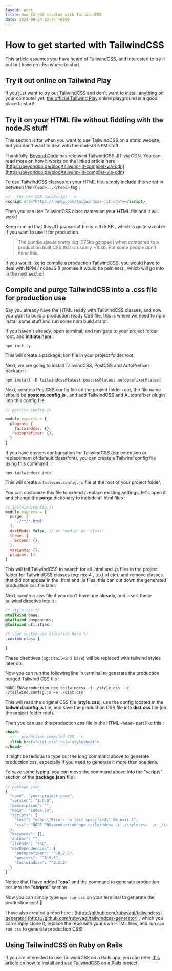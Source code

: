 ```yaml
---
layout: post
title: How to get started with TailwindCSS
date: 2021-06-24 22:44 +0800
---
```


# How to get started with TailwindCSS

This article assumes you have heard of [TailwindCSS](https://tailwindcss.com), and interested to try it out but have no idea where to start. 




## Try it out online on Tailwind Play

If you just want to try out TailwindCSS and don't want to install anything on your computer yet, [the official Tailwind Play](https://play.tailwindcss.com) online playground is a good place to start!



## Try it on your HTML file without fiddling with the nodeJS stuff

This section is for when you want to use TailwindCSS on a static website, but you don't want to deal with the nodeJS NPM stuff.




Thankfully, [Beyond Code](https://beyondco.de/blog/tailwind-jit-compiler-via-cdn) has released TailwindCSS JIT via CDN. You can read more on how it works on the linked article here : [https://beyondco.de/blog/tailwind-jit-compiler-via-cdn](https://beyondco.de/blog/tailwind-jit-compiler-via-cdn)



To use TailwindCSS classes on your HTML file, simply include this script in between the `<head>...</head>` tag  :

```html
<!-- Include CDN JavaScript -->
<script src="https://unpkg.com/tailwindcss-jit-cdn"></script>
```



Then you can use TailwindCSS class names on your HTML file and it will work!


Keep in mind that this JIT javascript file is > 375 KB , which is quite sizeable if you want to use it for production. 

> The bundle size is pretty big (375kb gzipped) when compared to a production built CSS that is usually ~10kb. But some people don't mind this.



If you would like to compile a production TailwindCSS, you would have to deal with NPM / nodeJS (I promise it would be painless) , which will go into in the next section.



## Compile and purge TailwindCSS into a .css file for production use

Say you already have the HTML ready with TailwindCSS classes, and now you want to build a production ready CSS file, this is where we need to npm install some stuff and run some npm build script.




If you haven't already, open terminal, and navigate to your project folder root, and **initiate npm** :

```
npm init -y
```

This will create a package.json file in your project folder root.




Next, we are going to install TailwindCSS, PostCSS and AutoPrefixer package : 

```
npm install -D tailwindcss@latest postcss@latest autoprefixer@latest
```



Next, create a PostCSS config file on the project folder root, the file name should be **postcss.config.js** , and add TailwindCSS and Autoprefixer plugin into this config file.

```javascript
// postcss.config.js

module.exports = {
  plugins: {
    tailwindcss: {},
    autoprefixer: {},
  }
}
```



If you have custom configuration for TailwindCSS (eg: extension or replacement of default class/font), you can create a Tailwind config file using this command :

```
npx tailwindcss init
```



This will create a  `tailwind.config.js` file at the root of your project folder.



You can customize this file to extend / replace existing settings, let's open it and change the **purge** dictionary to include all html files :

```javascript
// tailwind.config.js
module.exports = {
  purge: [
    './**/*.html'
  ],
  darkMode: false, // or 'media' or 'class'
  theme: {
    extend: {},
  },
  variants: {},
  plugins: [],
}
```


This will tell TailwindCSS to search for all .html and .js files in the project folder for TailwindCSS classes (eg: mx-4 , text-xl etc), and remove classes that did not appear in the .html and .js files, this can cut down the generated production css file later.



Next, create a .css file if you don't have one already, and insert these tailwind directive into it : 

```css
/* style.css */
@tailwind base;
@tailwind components;
@tailwind utilities;

/* your custom css class/ids here */
.custom-class {
  
}
```



These directives (eg: `@tailwind base`) will be replaced with tailwind styles later on.



Now you can run the following line in terminal to generate the production purged Tailwind CSS file : 

```
NODE_ENV=production npx tailwindcss -i ./style.css  -c ./tailwind.config.js -o ./dist.css
```



This will read the original CSS file (**style.css**), use the config located in the **tailwind.config.js**  file, and save the production CSS file into **dist.css** file (on the project folder root).



Then you can use this production css file in the HTML `<head>` part like this :

```html
<head>
  <!-- production compiled CSS -->
  <link href="dist.css" rel="stylesheet">
</head>
```



It might be tedious to type out the long command above to generate production css, especially if you need to generate it more than one time.



To save some typing, you can move the command above into the "scripts" section of the **package.json** file :

```javascript
// package.json
{
  "name": "your-project-name",
  "version": "1.0.0",
  "description": "",
  "main": "index.js",
  "scripts": {
    "test": "echo \"Error: no test specified\" && exit 1",
    "css": "NODE_ENV=production npx tailwindcss -i ./style.css  -c ./tailwind.config.js -o ./dist.css"
  },
  "keywords": [],
  "author": "",
  "license": "ISC",
  "devDependencies": {
    "autoprefixer": "^10.2.6",
    "postcss": "^8.3.5",
    "tailwindcss": "^2.2.2"
  }
}
```



Notice that I have added "**css**" and the command to generate production css into the "**scripts**" section.



Now you can simply type `npm run css` on your terminal to generate the production css! 🙌



I have also created a repo here : [https://github.com/rubyyagi/tailwindcss-generator](https://github.com/rubyyagi/tailwindcss-generator) , which you can simply clone it, replace the repo with your own HTML files, and run `npm run css` to generate production CSS!


## Using TailwindCSS on Ruby on Rails

If you are interested to use TailwindCSS on a Rails app, you can refer [this article on how to install and use TailwindCSS on a Rails project](https://rubyyagi.com/tailwindcss2-rails6/).


<script async data-uid="4776ba93ea" src="https://rubyyagi.ck.page/4776ba93ea/index.js"></script>





